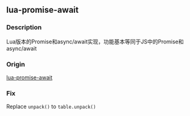 ## lua-promise-await

### Description

Lua版本的Promise和async/await实现，功能基本等同于JS中的Promise和async/await

### Origin

[lua-promise-await](https://github.com/fictiony/lua-promise-await)

### Fix

Replace `unpack()` to `table.unpack()`